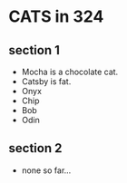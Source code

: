 # CATS in 324

## section 1

- Mocha is a chocolate cat. 
- Catsby is fat. 
- Onyx
- Chip
- Bob
- Odin


## section 2

- none so far...
